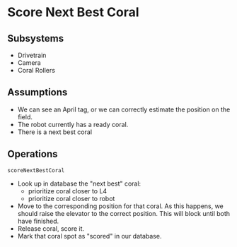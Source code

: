 # Score Next Best Coral

## Subsystems
* Drivetrain
* Camera
* Coral Rollers

## Assumptions
* We can see an April tag, or we can correctly estimate the position on the field.
* The robot currently has a ready coral.
* There is a next best coral

## Operations
`scoreNextBestCoral`
* Look up in database the "next best" coral:
    * prioritize coral closer to L4
    * prioritize coral closer to robot
* Move to the corresponding position for that coral.
As this happens, we should raise the elevator to the correct position.
This will block until both have finished.
* Release coral, score it.
* Mark that coral spot as "scored" in our database.